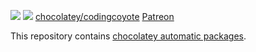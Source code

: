 [![](https://ci.appveyor.com/api/projects/status/github/digitalcoyote/chocolatey-packages?svg=true)](https://ci.appveyor.com/project/digitalcoyote/chocolatey-packages)
[![](http://transparent-favicon.info/favicon.ico)](#)
[chocolatey/codingcoyote](https://chocolatey.org/profiles/codingcoyote)
[Patreon](https://www.patreon.com/codingcoyote)

This repository contains [chocolatey automatic packages](https://chocolatey.org/docs/automatic-packages). 
